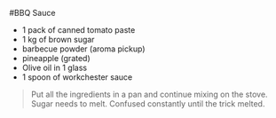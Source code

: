 #BBQ Sauce

- 1 pack of canned tomato paste
- 1 kg of brown sugar
- barbecue powder (aroma pickup)
- pineapple (grated)
- Olive oil in 1 glass
- 1 spoon of workchester sauce

>Put all the ingredients in a pan and continue mixing on the stove.
Sugar needs to melt.
Confused constantly until the trick melted.
